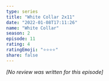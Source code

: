 ```yaml
---
type: series
title: "White Collar 2x11"
date: "2022-01-08T17:11:26"
name: "White Collar"
season: 2
episode: 11
rating: 4
ratingEmoji: "⭐️⭐️⭐️⭐️"
share: false
---
```


_[No review was written for this episode]_
